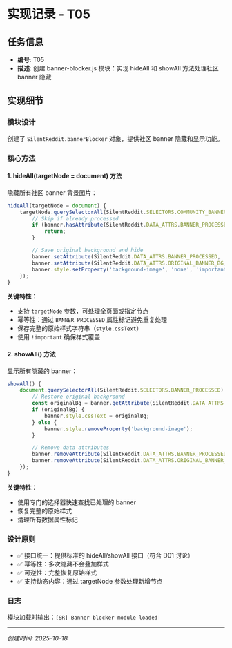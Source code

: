 # 实现记录 - T05

## 任务信息
- **编号**: T05
- **描述**: 创建 banner-blocker.js 模块：实现 hideAll 和 showAll 方法处理社区 banner 隐藏

## 实现细节

### 模块设计
创建了 `SilentReddit.bannerBlocker` 对象，提供社区 banner 隐藏和显示功能。

### 核心方法

#### 1. hideAll(targetNode = document) 方法
隐藏所有社区 banner 背景图片：
```javascript
hideAll(targetNode = document) {
    targetNode.querySelectorAll(SilentReddit.SELECTORS.COMMUNITY_BANNER).forEach(banner => {
        // Skip if already processed
        if (banner.hasAttribute(SilentReddit.DATA_ATTRS.BANNER_PROCESSED)) {
            return;
        }

        // Save original background and hide
        banner.setAttribute(SilentReddit.DATA_ATTRS.BANNER_PROCESSED, 'true');
        banner.setAttribute(SilentReddit.DATA_ATTRS.ORIGINAL_BANNER_BG, banner.style.cssText);
        banner.style.setProperty('background-image', 'none', 'important');
    });
}
```

**关键特性：**
- 支持 `targetNode` 参数，可处理全页面或指定节点
- 幂等性：通过 `BANNER_PROCESSED` 属性标记避免重复处理
- 保存完整的原始样式字符串（`style.cssText`）
- 使用 `!important` 确保样式覆盖

#### 2. showAll() 方法
显示所有隐藏的 banner：
```javascript
showAll() {
    document.querySelectorAll(SilentReddit.SELECTORS.BANNER_PROCESSED).forEach(banner => {
        // Restore original background
        const originalBg = banner.getAttribute(SilentReddit.DATA_ATTRS.ORIGINAL_BANNER_BG);
        if (originalBg) {
            banner.style.cssText = originalBg;
        } else {
            banner.style.removeProperty('background-image');
        }

        // Remove data attributes
        banner.removeAttribute(SilentReddit.DATA_ATTRS.BANNER_PROCESSED);
        banner.removeAttribute(SilentReddit.DATA_ATTRS.ORIGINAL_BANNER_BG);
    });
}
```

**关键特性：**
- 使用专门的选择器快速查找已处理的 banner
- 恢复完整的原始样式
- 清理所有数据属性标记

### 设计原则
- ✅ 接口统一：提供标准的 hideAll/showAll 接口（符合 D01 讨论）
- ✅ 幂等性：多次隐藏不会叠加样式
- ✅ 可逆性：完整恢复原始样式
- ✅ 支持动态内容：通过 targetNode 参数处理新增节点

### 日志
模块加载时输出：`[SR] Banner blocker module loaded`

---
*创建时间: 2025-10-18*
